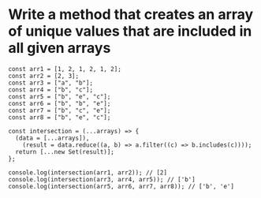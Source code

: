 # Write a method that creates an array of unique values that are included in all given arrays

```
const arr1 = [1, 2, 1, 2, 1, 2];
const arr2 = [2, 3];
const arr3 = ["a", "b"];
const arr4 = ["b", "c"];
const arr5 = ["b", "e", "c"];
const arr6 = ["b", "b", "e"];
const arr7 = ["b", "c", "e"];
const arr8 = ["b", "e", "c"];

const intersection = (...arrays) => {
  (data = [...arrays]),
    (result = data.reduce((a, b) => a.filter((c) => b.includes(c))));
  return [...new Set(result)];
};

console.log(intersection(arr1, arr2)); // [2]
console.log(intersection(arr3, arr4, arr5)); // ['b']
console.log(intersection(arr5, arr6, arr7, arr8)); // ['b', 'e']
```
